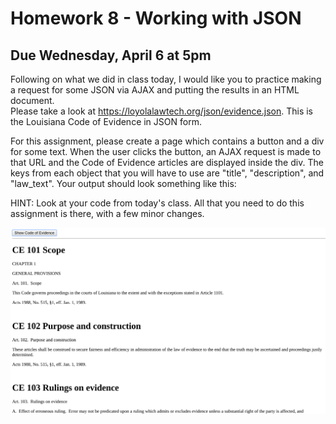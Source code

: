 # Homework 8 - Working with JSON
## Due Wednesday, April 6 at 5pm

Following on what we did in class today, I would like you to practice making a 
request for some JSON via AJAX and putting the results in an HTML document.  
Please take a look at https://loyolalawtech.org/json/evidence.json. This is the 
Louisiana Code of Evidence in JSON form.  

For this assignment, please create a page which contains a button and a div for 
some text. When the user clicks the button, an AJAX request is made to that URL 
and the Code of Evidence articles are displayed inside the div. The keys from 
each object that you will have to use are "title", "description", and 
"law_text".  Your output should look something like this:

HINT: Look at your code from today's class. All that you need to do this 
assignment is there, with a few minor changes.

![evidence layout](evidence.png)


